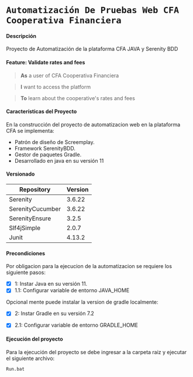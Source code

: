 # `Automatización De Pruebas Web CFA Cooperativa Financiera`
#### Descripción

Proyecto de Automatización de la plataforma CFA JAVA y Serenity BDD

#### Feature: Validate rates and fees
> **As** a user of CFA Cooperativa Financiera

> **I** want to access the platform

> **To** learn about the cooperative's rates and fees



#### Características del Proyecto

En la construcción del proyecto de automatizacion web en la plataforma CFA se implementa:

- Patrón de diseño de Screemplay.
- Framework SerenityBDD.
- Gestor de paquetes Gradle.
- Desarrollado en java en su versión 11

#### Versionado

| Repository       | Version  |
|------------------|----------|
| Serenity         | 3.6.22   |
| SerenityCucumber | 3.6.22   |
| SerenityEnsure   | 3.2.5    |
| Slf4jSimple      | 2.0.7    |
| Junit            | 4.13.2   |

#### Precondiciones
Por obligacion para la ejecucion de la automatizacion se requiere los siguiente pasos:
- [x] 1: Instar Java en su versión 11.
- [x] 1.1: Configurar variable de entorno JAVA_HOME

Opcional mente puede instalar la version de gradle localmente:
- [x] 2: Instar Gradle en su versión 7.2
- [x] 2.1: Configurar variable de entorno GRADLE_HOME


#### Ejecución del proyecto

Para la ejecución del proyecto se debe ingresar a la carpeta raiz y ejecutar el siguiente archivo:
```sh
Run.bat
```
